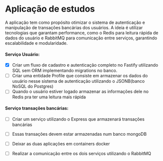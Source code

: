 # Aplicação de estudos
 A aplicação tem como propósito otimizar o sistema de autenticação e manipulação de transações bancárias dos usuários. A ideia é utilizar tecnologias que garantam performance, como o Redis para leitura rápida de dados do usuário e RabbitMQ para comunicação entre serviços, garantindo escalabilidade e modularidade.

#### Serviço Usuário:
- [X] Criar um fluxo de cadastro e autenticação completo no Fastify utilizando SQL sem ORM implementando migrations no banco.
- [ ] Criar uma entidade Profile que consiste em armazenar os dados do usuário nesse sistema de autenticação utilizando o JSONB(banco NoSQL do Postgres)
- [ ] Quando o usuário estiver logado armazenar as informações dele no Redis pra ter uma leitura mais rápida
  
#### Serviço transações bancárias:
- [ ] Criar um serviço utilizando o Express que armazenará transações bancárias
- [ ] Essas transações devem estar armazenadas num banco mongoDB
- [ ] Deixar as duas aplicações em containers docker
- [ ] Realizar a comunicação entre os dois serviços utilizando o RabbitMQ


